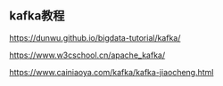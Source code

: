 ## kafka教程
https://dunwu.github.io/bigdata-tutorial/kafka/

https://www.w3cschool.cn/apache_kafka/

https://www.cainiaoya.com/kafka/kafka-jiaocheng.html

